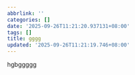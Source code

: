 ```yaml
---
abbrlink: ''
categories: []
date: '2025-09-26T11:21:20.937131+08:00'
tags: []
title: gggg
updated: '2025-09-26T11:21:19.746+08:00'
---
```

hgbggggg
